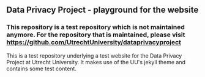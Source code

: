 ## Data Privacy Project - playground for the website

### This repository is a test repository which is not maintained anymore. For the repository that is maintained, please visit https://github.com/UtrechtUniversity/dataprivacyproject
This is a test repository underlying a test website for the Data Privacy Project at Utrecht University. It makes use of the UU's jekyll theme and contains some test content.
